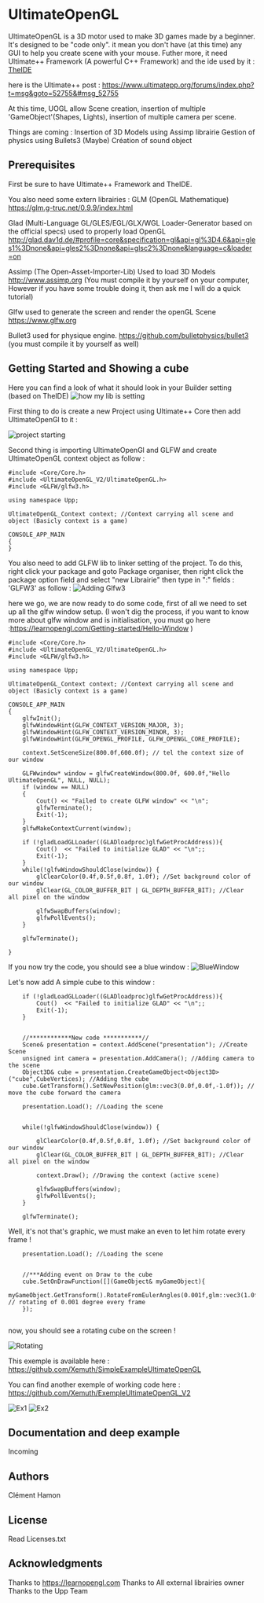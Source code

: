 # UltimateOpenGL 

UltimateOpenGL is a 3D motor used to make 3D games made by a beginner. It's designed to be "code only". it mean you don't have (at this time) any GUI  to help you create scene with your mouse.
Futher more, it need Ultimate++ Framework (A powerful C++ Framework) and the ide used by it : [TheIDE](https://www.ultimatepp.org/index.html)

here is the Ultimate++ post : https://www.ultimatepp.org/forums/index.php?t=msg&goto=52755&#msg_52755

At this time, UOGL allow Scene creation, insertion of  multiple 'GameObject'(Shapes, Lights), insertion of multiple camera per scene. 

Things are coming : 
	Insertion of 3D Models using Assimp librairie
	Gestion of physics using Bullets3
	(Maybe) Création of sound object 

## Prerequisites 

First be sure to have Ultimate++ Framework and TheIDE.
 
You also need some extern librairies : 
GLM (OpenGL Mathematique) https://glm.g-truc.net/0.9.9/index.html

Glad (Multi-Language GL/GLES/EGL/GLX/WGL Loader-Generator based on the official specs) used to properly load OpenGL
http://glad.dav1d.de/#profile=core&specification=gl&api=gl%3D4.6&api=gles1%3Dnone&api=gles2%3Dnone&api=glsc2%3Dnone&language=c&loader=on

Assimp (The Open-Asset-Importer-Lib) Used to load 3D Models
http://www.assimp.org  (You must compile it by yourself on your computer, However if you have some trouble doing it, then ask me I will do a quick tutorial)

Glfw used to generate the screen and render the openGL Scene https://www.glfw.org

Bullet3 used for physique engine. https://github.com/bulletphysics/bullet3 (you must compile it by yourself as well)



## Getting Started and Showing a cube 

Here you can find a look of what it should look in your Builder setting (based on TheIDE)
![how my lib is setting](https://i.imgur.com/KfHdK6N.png)

First thing to do is create a new Project using Ultimate++ Core then add UltimateOpenGl to it :

![project starting](https://i.imgur.com/J2KJRjo.png)

Second thing is importing UltimateOpenGl and GLFW and create UltimateOpenGL context object as follow :
```
#include <Core/Core.h>
#include <UltimateOpenGL_V2/UltimateOpenGL.h>
#include <GLFW/glfw3.h>

using namespace Upp;

UltimateOpenGL_Context context; //Context carrying all scene and object (Basicly context is a game)

CONSOLE_APP_MAIN
{
}
```
You also need to add GLFW lib to linker setting of the project. To do this, right click your package and goto Package organiser, then right click the package option field and select "new Librairie" then type in ":" fields : 'GLFW3' as follow :
![Adding Glfw3](https://i.imgur.com/P9eo1Al.png)


here we go, we are now ready to do some code, first of all we need to set up all the glfw window setup. (I won't dig the process, if you want to know more about glfw window and is initialisation, you must go here :https://learnopengl.com/Getting-started/Hello-Window )
```
#include <Core/Core.h>
#include <UltimateOpenGL_V2/UltimateOpenGL.h>
#include <GLFW/glfw3.h>

using namespace Upp;

UltimateOpenGL_Context context; //Context carrying all scene and object (Basicly context is a game)

CONSOLE_APP_MAIN
{
	glfwInit();
    glfwWindowHint(GLFW_CONTEXT_VERSION_MAJOR, 3);
    glfwWindowHint(GLFW_CONTEXT_VERSION_MINOR, 3);
    glfwWindowHint(GLFW_OPENGL_PROFILE, GLFW_OPENGL_CORE_PROFILE);
	
    context.SetSceneSize(800.0f,600.0f); // tel the context size of our window
	
    GLFWwindow* window = glfwCreateWindow(800.0f, 600.0f,"Hello UltimateOpenGL", NULL, NULL);
    if (window == NULL)
    {
        Cout() << "Failed to create GLFW window" << "\n";
        glfwTerminate();
        Exit(-1);
    }
    glfwMakeContextCurrent(window);
	
	if (!gladLoadGLLoader((GLADloadproc)glfwGetProcAddress)){
        Cout()  << "Failed to initialize GLAD" << "\n";;
        Exit(-1);
    }
    while(!glfwWindowShouldClose(window)) {
        glClearColor(0.4f,0.5f,0.8f, 1.0f); //Set background color of our window
		glClear(GL_COLOR_BUFFER_BIT | GL_DEPTH_BUFFER_BIT); //Clear all pixel on the window
		
	    glfwSwapBuffers(window); 
	    glfwPollEvents();
	}
	
	glfwTerminate();
	
}
```

If you now try the code, you should see a blue window :
![BlueWindow](https://i.imgur.com/ARVgBCC.png)

Let's now add A simple cube to this window :

```
	if (!gladLoadGLLoader((GLADloadproc)glfwGetProcAddress)){
        Cout()  << "Failed to initialize GLAD" << "\n";;
        Exit(-1);
    }
    
    
    //************New code ***********//
    Scene& presentation = context.AddScene("presentation"); //Create Scene 
    unsigned int camera = presentation.AddCamera(); //Adding camera to the scene
    Object3D& cube = presentation.CreateGameObject<Object3D>("cube",CubeVertices); //Adding the cube
    cube.GetTransform().SetNewPosition(glm::vec3(0.0f,0.0f,-1.0f)); // move the cube forward the camera

    presentation.Load(); //Loading the scene
    

    while(!glfwWindowShouldClose(window)) {
        
        glClearColor(0.4f,0.5f,0.8f, 1.0f); //Set background color of our window
		glClear(GL_COLOR_BUFFER_BIT | GL_DEPTH_BUFFER_BIT); //Clear all pixel on the window
		
		context.Draw(); //Drawing the context (active scene)
	
	    glfwSwapBuffers(window); 
	    glfwPollEvents(); 
	}
	
	glfwTerminate();
```

Well, it's not that's graphic, we must make an even to let him rotate every frame !

```
    presentation.Load(); //Loading the scene
    
    
    //***Adding event on Draw to the cube
    cube.SetOnDrawFunction([](GameObject& myGameObject){
    	myGameObject.GetTransform().RotateFromEulerAngles(0.001f,glm::vec3(1.0f,1.0f,1.0f)); // rotating of 0.001 degree every frame
    });
    
```

now, you should see a rotating cube on the screen !

![Rotating](https://i.imgur.com/3hBANRs.png)

This exemple is available here : https://github.com/Xemuth/SimpleExampleUltimateOpenGL

You can find another exemple of working code here : https://github.com/Xemuth/ExempleUltimateOpenGL_V2

![Ex1](https://i.imgur.com/bI2kepS.png)
![Ex2](https://i.imgur.com/KL2ixM6.png)

## Documentation and deep example 

Incoming

## Authors

Clément Hamon


## License

Read Licenses.txt 

## Acknowledgments

Thanks to https://learnopengl.com
Thanks to All external librairies owner 
Thanks to the Upp Team


